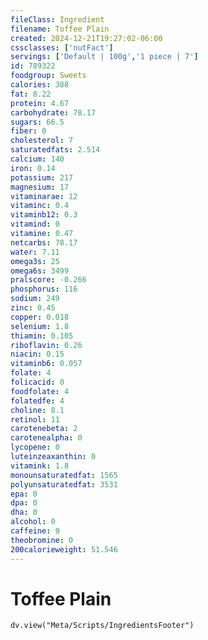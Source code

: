 ```yaml
---
fileClass: Ingredient
filename: Toffee Plain
created: 2024-12-21T19:27:02-06:00
cssclasses: ['nutFact']
servings: ['Default | 100g','1 piece | 7']
id: 789322
foodgroup: Sweets
calories: 388
fat: 8.22
protein: 4.67
carbohydrate: 78.17
sugars: 66.5
fiber: 0
cholesterol: 7
saturatedfats: 2.514
calcium: 140
iron: 0.14
potassium: 217
magnesium: 17
vitaminarae: 12
vitaminc: 0.4
vitaminb12: 0.3
vitamind: 0
vitamine: 0.47
netcarbs: 78.17
water: 7.11
omega3s: 25
omega6s: 3499
pralscore: -0.266
phosphorus: 116
sodium: 249
zinc: 0.45
copper: 0.018
selenium: 1.8
thiamin: 0.105
riboflavin: 0.26
niacin: 0.15
vitaminb6: 0.057
folate: 4
folicacid: 0
foodfolate: 4
folatedfe: 4
choline: 8.1
retinol: 11
carotenebeta: 2
carotenealpha: 0
lycopene: 0
luteinzeaxanthin: 0
vitamink: 1.8
monounsaturatedfat: 1565
polyunsaturatedfat: 3531
epa: 0
dpa: 0
dha: 0
alcohol: 0
caffeine: 0
theobromine: 0
200calorieweight: 51.546
---
```


# Toffee Plain

```dataviewjs
dv.view("Meta/Scripts/IngredientsFooter")
```